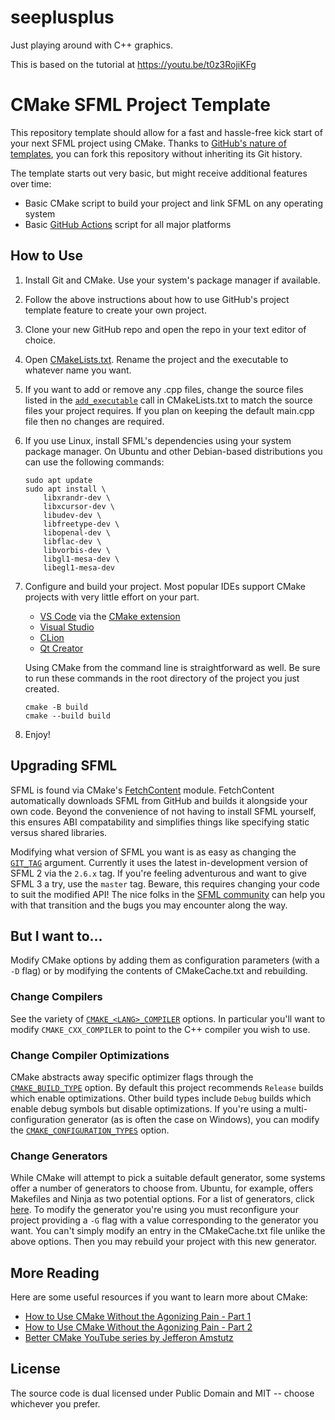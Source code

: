 # seeplusplus

Just playing around with C++ graphics.

This is based on the tutorial at https://youtu.be/t0z3RojiKFg

# CMake SFML Project Template

This repository template should allow for a fast and hassle-free kick start of your next SFML project using CMake.
Thanks to [GitHub's nature of templates](https://docs.github.com/en/repositories/creating-and-managing-repositories/creating-a-repository-from-a-template), you can fork this repository without inheriting its Git history.

The template starts out very basic, but might receive additional features over time:

- Basic CMake script to build your project and link SFML on any operating system
- Basic [GitHub Actions](https://github.com/features/actions) script for all major platforms

## How to Use

1. Install Git and CMake. Use your system's package manager if available.
1. Follow the above instructions about how to use GitHub's project template feature to create your own project.
1. Clone your new GitHub repo and open the repo in your text editor of choice.
1. Open [CMakeLists.txt](CMakeLists.txt). Rename the project and the executable to whatever name you want.
1. If you want to add or remove any .cpp files, change the source files listed in the [`add_executable`](CMakeLists.txt#L10) call in CMakeLists.txt to match the source files your project requires. If you plan on keeping the default main.cpp file then no changes are required.
1. If you use Linux, install SFML's dependencies using your system package manager. On Ubuntu and other Debian-based distributions you can use the following commands:
    ```
    sudo apt update
    sudo apt install \
        libxrandr-dev \
        libxcursor-dev \
        libudev-dev \
        libfreetype-dev \
        libopenal-dev \
        libflac-dev \
        libvorbis-dev \
        libgl1-mesa-dev \
        libegl1-mesa-dev
    ```
1. Configure and build your project. Most popular IDEs support CMake projects with very little effort on your part.
    - [VS Code](https://code.visualstudio.com) via the [CMake extension](https://code.visualstudio.com/docs/cpp/cmake-linux)
    - [Visual Studio](https://docs.microsoft.com/en-us/cpp/build/cmake-projects-in-visual-studio?view=msvc-170)
    - [CLion](https://www.jetbrains.com/clion/features/cmake-support.html)
    - [Qt Creator](https://doc.qt.io/qtcreator/creator-project-cmake.html)

    Using CMake from the command line is straightforward as well.
    Be sure to run these commands in the root directory of the project you just created.

    ```
    cmake -B build
    cmake --build build
    ```
1. Enjoy!

## Upgrading SFML

SFML is found via CMake's [FetchContent](https://cmake.org/cmake/help/latest/module/FetchContent.html) module.
FetchContent automatically downloads SFML from GitHub and builds it alongside your own code.
Beyond the convenience of not having to install SFML yourself, this ensures ABI compatability and simplifies things like specifying static versus shared libraries.

Modifying what version of SFML you want is as easy as changing the [`GIT_TAG`](CMakeLists.txt#L7) argument.
Currently it uses the latest in-development version of SFML 2 via the `2.6.x` tag.
If you're feeling adventurous and want to give SFML 3 a try, use the `master` tag.
Beware, this requires changing your code to suit the modified API!
The nice folks in the [SFML community](https://github.com/SFML/SFML#community) can help you with that transition and the bugs you may encounter along the way.

## But I want to...

Modify CMake options by adding them as configuration parameters (with a `-D` flag) or by modifying the contents of CMakeCache.txt and rebuilding.

### Change Compilers

See the variety of [`CMAKE_<LANG>_COMPILER`](https://cmake.org/cmake/help/latest/variable/CMAKE_LANG_COMPILER.html) options.
In particular you'll want to modify `CMAKE_CXX_COMPILER` to point to the C++ compiler you wish to use.

### Change Compiler Optimizations

CMake abstracts away specific optimizer flags through the [`CMAKE_BUILD_TYPE`](https://cmake.org/cmake/help/latest/variable/CMAKE_BUILD_TYPE.html) option.
By default this project recommends `Release` builds which enable optimizations.
Other build types include `Debug` builds which enable debug symbols but disable optimizations.
If you're using a multi-configuration generator (as is often the case on Windows), you can modify the [`CMAKE_CONFIGURATION_TYPES`](https://cmake.org/cmake/help/latest/variable/CMAKE_CONFIGURATION_TYPES.html#variable:CMAKE_CONFIGURATION_TYPES) option.

### Change Generators

While CMake will attempt to pick a suitable default generator, some systems offer a number of generators to choose from.
Ubuntu, for example, offers Makefiles and Ninja as two potential options.
For a list of generators, click [here](https://cmake.org/cmake/help/latest/manual/cmake-generators.7.html).
To modify the generator you're using you must reconfigure your project providing a `-G` flag with a value corresponding to the generator you want.
You can't simply modify an entry in the CMakeCache.txt file unlike the above options.
Then you may rebuild your project with this new generator.

## More Reading

Here are some useful resources if you want to learn more about CMake:

- [How to Use CMake Without the Agonizing Pain - Part 1](https://alexreinking.com/blog/how-to-use-cmake-without-the-agonizing-pain-part-1.html)
- [How to Use CMake Without the Agonizing Pain - Part 2](https://alexreinking.com/blog/how-to-use-cmake-without-the-agonizing-pain-part-2.html)
- [Better CMake YouTube series by Jefferon Amstutz](https://www.youtube.com/playlist?list=PL8i3OhJb4FNV10aIZ8oF0AA46HgA2ed8g)

## License

The source code is dual licensed under Public Domain and MIT -- choose whichever you prefer.
